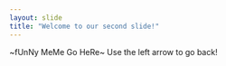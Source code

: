```yaml
---
layout: slide
title: "Welcome to our second slide!"
---
```

~fUnNy MeMe Go HeRe~
Use the left arrow to go back!


